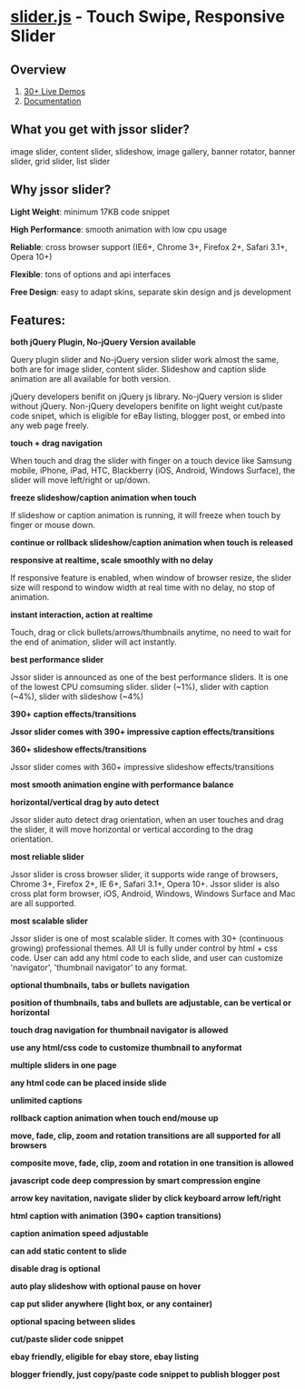 [slider.js](http://www.jssor.com/) - Touch Swipe, Responsive Slider
==================================================

Overview
--------------------------------------

1. [30+ Live Demos](http://www.jssor.com)
2. [Documentation](http://www.jssor.com/developement/index.html)

What you get with jssor slider?
--------------------------------------
image slider, content slider, slideshow, image gallery, banner rotator, banner slider, grid slider, list slider

Why jssor slider?
--------------------------------------
**Light Weight**: minimum 17KB code snippet

**High Performance**: smooth animation with low cpu usage

**Reliable**: cross browser support (IE6+, Chrome 3+, Firefox 2+, Safari 3.1+, Opera 10+)

**Flexible**: tons of options and api interfaces

**Free Design**: easy to adapt skins, separate skin design and js development

Features:
--------------------------------------
**both jQuery Plugin, No-jQuery Version available**

Query plugin slider and No-jQuery version slider work almost the same, both are for image slider, content slider. Slideshow and caption slide animation are all available for both version.

jQuery developers benifit on jQuery js library. No-jQuery version is slider without jQuery. Non-jQuery developers benifite on light weight cut/paste code snipet, which is eligible for eBay listing, blogger post, or embed into any web page freely.

**touch + drag navigation**

When touch and drag the slider with finger on a touch device like Samsung mobile, iPhone, iPad, HTC, Blackberry (iOS, Android, Windows Surface), the slider will move left/right or up/down.

**freeze slideshow/caption animation when touch**

If slideshow or caption animation is running, it will freeze when touch by finger or mouse down.

**continue or rollback slideshow/caption animation when touch is released**

**responsive at realtime, scale smoothly with no delay**

If responsive feature is enabled, when window of browser resize, the slider size will respond to window width at real time with no delay, no stop of animation.

**instant interaction, action at realtime**

Touch, drag or click bullets/arrows/thumbnails anytime, no need to wait for the end of animation, slider will act instantly.

**best performance slider**

Jssor slider is announced as one of the best performance sliders. It is one of the lowest CPU comsuming slider. slider (~1%), slider with caption (~4%), slider with slideshow (~4%)

**390+ caption effects/transitions**

**Jssor slider comes with 390+ impressive caption effects/transitions**

**360+ slideshow effects/transitions**

Jssor slider comes with 360+ impressive slideshow effects/transitions

**most smooth animation engine with performance balance**

**horizontal/vertical drag by auto detect**

Jssor slider auto detect drag orientation, when an user touches and drag the slider, it will move horizontal or vertical according to the drag orientation.

**most reliable slider**

Jssor slider is cross browser slider, it supports wide range of browsers, Chrome 3+, Firefox 2+, IE 6+, Safari 3.1+, Opera 10+. Jssor slider is also cross plat form browser, iOS, Android, Windows, Windows Surface and Mac are all supported.

**most scalable slider**

Jssor slider is one of most scalable slider. It comes with 30+ (continuous growing) professional themes. All UI is fully under control by html + css code. User can add any html code to each slide, and user can customize 'navigator', 'thumbnail navigator' to any format.

**optional thumbnails, tabs or bullets navigation**

**position of thumbnails, tabs and bullets are adjustable, can be vertical or horizontal**

**touch drag navigation for thumbnail navigator is allowed**

**use any html/css code to customize thumbnail to anyformat**

**multiple sliders in one page**

**any html code can be placed inside slide**

**unlimited captions**

**rollback caption animation when touch end/mouse up**

**move, fade, clip, zoom and rotation transitions are all supported for all browsers**

**composite move, fade, clip, zoom and rotation in one transition is allowed**

**javascript code deep compression by smart compression engine**

**arrow key navitation, navigate slider by click keyboard arrow left/right**

**html caption with animation (390+ caption transitions)**

**caption animation speed adjustable**

**can add static content to slide**

**disable drag is optional**

**auto play slideshow with optional pause on hover**

**cap put slider anywhere (light box, or any container)**

**optional spacing between slides**

**cut/paste slider code snippet**

**ebay friendly, eligible for ebay store, ebay listing**

**blogger friendly, just copy/paste code snippet to publish blogger post**